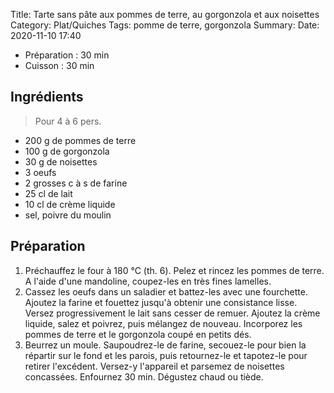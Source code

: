 Title: Tarte sans pâte aux pommes de terre, au gorgonzola et aux noisettes
Category: Plat/Quiches
Tags: pomme de terre, gorgonzola
Summary:
Date:  2020-11-10 17:40

- Préparation : 30 min
- Cuisson : 30 min

## Ingrédients
> Pour 4 à 6 pers.

- 200 g de pommes de terre
- 100 g de gorgonzola
- 30 g de noisettes
- 3 oeufs
- 2 grosses c à s de farine
- 25 cl de lait
- 10 cl de crème liquide
- sel, poivre du moulin

## Préparation
1. Préchauffez le four à 180 °C (th. 6). Pelez et rincez les pommes de terre. A l'aide d'une mandoline, coupez-les en très fines lamelles.
2. Cassez les oeufs dans un saladier et battez-les avec une fourchette. Ajoutez la farine et fouettez jusqu'à obtenir une consistance lisse. Versez progressivement le lait sans cesser de remuer. Ajoutez la crème liquide, salez et poivrez, puis mélangez de nouveau. Incorporez les pommes de terre et le gorgonzola coupé en petits dés.
3. Beurrez un moule. Saupoudrez-le de farine, secouez-le pour bien la répartir sur le fond et les parois, puis retournez-le et tapotez-le pour retirer l'excédent. Versez-y l'appareil et parsemez de noisettes concassées. Enfournez 30 min. Dégustez chaud ou tiède.
